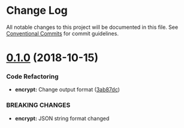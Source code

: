# Change Log

All notable changes to this project will be documented in this file.
See [Conventional Commits](https://conventionalcommits.org) for commit guidelines.

# [0.1.0](https://github.com/soohoio/sooho/compare/v0.0.2-alpha.0...v0.1.0) (2018-10-15)


### Code Refactoring

* **encrypt:** Change output format ([3ab87dc](https://github.com/soohoio/sooho/commit/3ab87dc))


### BREAKING CHANGES

* **encrypt:** JSON string format changed

